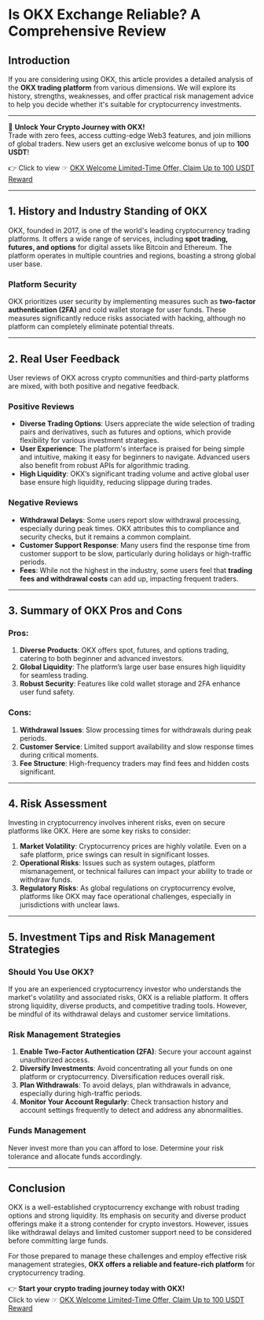 # Is OKX Exchange Reliable? A Comprehensive Review

## Introduction

If you are considering using OKX, this article provides a detailed analysis of the **OKX trading platform** from various dimensions. We will explore its history, strengths, weaknesses, and offer practical risk management advice to help you decide whether it's suitable for cryptocurrency investments.

---

🚀 **Unlock Your Crypto Journey with OKX!**  
Trade with zero fees, access cutting-edge Web3 features, and join millions of global traders. New users get an exclusive welcome bonus of up to **100 USDT**!  

👉 Click to view ☞ [OKX Welcome Limited-Time Offer, Claim Up to 100 USDT Reward](https://bit.ly/OKXe)

---

## 1. History and Industry Standing of OKX

OKX, founded in 2017, is one of the world's leading cryptocurrency trading platforms. It offers a wide range of services, including **spot trading, futures, and options** for digital assets like Bitcoin and Ethereum. The platform operates in multiple countries and regions, boasting a strong global user base.

### Platform Security
OKX prioritizes user security by implementing measures such as **two-factor authentication (2FA)** and cold wallet storage for user funds. These measures significantly reduce risks associated with hacking, although no platform can completely eliminate potential threats.

---

## 2. Real User Feedback

User reviews of OKX across crypto communities and third-party platforms are mixed, with both positive and negative feedback.

### Positive Reviews
- **Diverse Trading Options**: Users appreciate the wide selection of trading pairs and derivatives, such as futures and options, which provide flexibility for various investment strategies.
- **User Experience**: The platform's interface is praised for being simple and intuitive, making it easy for beginners to navigate. Advanced users also benefit from robust APIs for algorithmic trading.
- **High Liquidity**: OKX’s significant trading volume and active global user base ensure high liquidity, reducing slippage during trades.

### Negative Reviews
- **Withdrawal Delays**: Some users report slow withdrawal processing, especially during peak times. OKX attributes this to compliance and security checks, but it remains a common complaint.
- **Customer Support Response**: Many users find the response time from customer support to be slow, particularly during holidays or high-traffic periods.
- **Fees**: While not the highest in the industry, some users feel that **trading fees and withdrawal costs** can add up, impacting frequent traders.

---

## 3. Summary of OKX Pros and Cons

### Pros:
1. **Diverse Products**: OKX offers spot, futures, and options trading, catering to both beginner and advanced investors.
2. **Global Liquidity**: The platform’s large user base ensures high liquidity for seamless trading.
3. **Robust Security**: Features like cold wallet storage and 2FA enhance user fund safety.

### Cons:
1. **Withdrawal Issues**: Slow processing times for withdrawals during peak periods.
2. **Customer Service**: Limited support availability and slow response times during critical moments.
3. **Fee Structure**: High-frequency traders may find fees and hidden costs significant.

---

## 4. Risk Assessment

Investing in cryptocurrency involves inherent risks, even on secure platforms like OKX. Here are some key risks to consider:

1. **Market Volatility**: Cryptocurrency prices are highly volatile. Even on a safe platform, price swings can result in significant losses.
2. **Operational Risks**: Issues such as system outages, platform mismanagement, or technical failures can impact your ability to trade or withdraw funds.
3. **Regulatory Risks**: As global regulations on cryptocurrency evolve, platforms like OKX may face operational challenges, especially in jurisdictions with unclear laws.

---

## 5. Investment Tips and Risk Management Strategies

### Should You Use OKX?
If you are an experienced cryptocurrency investor who understands the market's volatility and associated risks, OKX is a reliable platform. It offers strong liquidity, diverse products, and competitive trading tools. However, be mindful of its withdrawal delays and customer service limitations.

### Risk Management Strategies
1. **Enable Two-Factor Authentication (2FA)**: Secure your account against unauthorized access.
2. **Diversify Investments**: Avoid concentrating all your funds on one platform or cryptocurrency. Diversification reduces overall risk.
3. **Plan Withdrawals**: To avoid delays, plan withdrawals in advance, especially during high-traffic periods.
4. **Monitor Your Account Regularly**: Check transaction history and account settings frequently to detect and address any abnormalities.

### Funds Management
Never invest more than you can afford to lose. Determine your risk tolerance and allocate funds accordingly.

---

## Conclusion

OKX is a well-established cryptocurrency exchange with robust trading options and strong liquidity. Its emphasis on security and diverse product offerings make it a strong contender for crypto investors. However, issues like withdrawal delays and limited customer support need to be considered before committing large funds.

For those prepared to manage these challenges and employ effective risk management strategies, **OKX offers a reliable and feature-rich platform** for cryptocurrency trading.

👉 **Start your crypto trading journey today with OKX!**  
Click to view ☞ [OKX Welcome Limited-Time Offer, Claim Up to 100 USDT Reward](https://bit.ly/OKXe)
